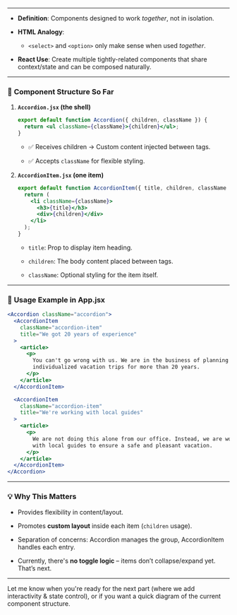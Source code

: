 
---


- **Definition**: Components designed to work _together_, not in isolation.
    
- **HTML Analogy**:
    
    - `<select>` and `<option>` only make sense when used _together_.
        
- **React Use**: Create multiple tightly-related components that share context/state and can be composed naturally.
    

---

### 🧱 **Component Structure So Far**

1. **`Accordion.jsx` (the shell)**
    
    ```jsx
    export default function Accordion({ children, className }) {
      return <ul className={className}>{children}</ul>;
    }
    ```
    
    - ✅ Receives children → Custom content injected between tags.
        
    - ✅ Accepts `className` for flexible styling.
        
2. **`AccordionItem.jsx` (one item)**
    
    ```jsx
    export default function AccordionItem({ title, children, className }) {
      return (
        <li className={className}>
          <h3>{title}</h3>
          <div>{children}</div>
        </li>
      );
    }
    ```
    
    - `title`: Prop to display item heading.
        
    - `children`: The body content placed between tags.
        
    - `className`: Optional styling for the item itself.
        

---

### 🧪 **Usage Example in App.jsx**

```jsx
<Accordion className="accordion">
  <AccordionItem
    className="accordion-item"
    title="We got 20 years of experience"
  >
    <article>
      <p>
        You can't go wrong with us. We are in the business of planning highly
        individualized vacation trips for more than 20 years.
      </p>
    </article>
  </AccordionItem>

  <AccordionItem
    className="accordion-item"
    title="We're working with local guides"
  >
    <article>
      <p>
        We are not doing this alone from our office. Instead, we are working
        with local guides to ensure a safe and pleasant vacation.
      </p>
    </article>
  </AccordionItem>
</Accordion>
```

---

### 💡 **Why This Matters**

- Provides flexibility in content/layout.
    
- Promotes **custom layout** inside each item (`children` usage).
    
- Separation of concerns: Accordion manages the group, AccordionItem handles each entry.
    
- Currently, there's **no toggle logic** – items don’t collapse/expand yet. That’s next.
    

---

Let me know when you're ready for the next part (where we add interactivity & state control), or if you want a quick diagram of the current component structure.